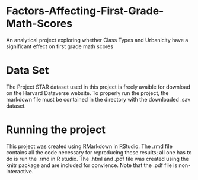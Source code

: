 # Factors-Affecting-First-Grade-Math-Scores
An analytical project exploring whether Class Types and Urbanicity have a significant effect on first grade math scores


# Data Set
The Project STAR dataset used in this project is freely avaible for download on the Harvard Dataverse website. To properly run the project, the markdown file must be contained in the directory with the downloaded .sav dataset. 

# Running the project
This project was created using RMarkdown in RStudio. The .rmd file contains all the code necessary for reproducing these results; all one has to do is run the .rmd in R studio. The .html and .pdf file was created using the knitr package and are included for convience. Note that the .pdf file is non-interactive. 
